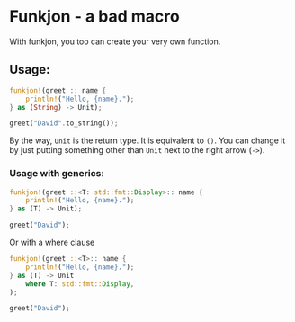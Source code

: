 # Funkjon - a bad macro

With funkjon, you too can create your very own function.

## Usage:

```rust
funkjon!(greet :: name {
    println!("Hello, {name}.");
} as (String) -> Unit);

greet("David".to_string());
```

By the way, `Unit` is the return type. It is equivalent to `()`.
You can change it by just putting something other than `Unit` next to the right arrow (`->`).

### Usage with generics:

```rust
funkjon!(greet ::<T: std::fmt::Display>:: name {
    println!("Hello, {name}.");
} as (T) -> Unit);

greet("David");
```

Or with a where clause

```rust
funkjon!(greet ::<T>:: name {
    println!("Hello, {name}.");
} as (T) -> Unit
    where T: std::fmt::Display,
);

greet("David");
```
